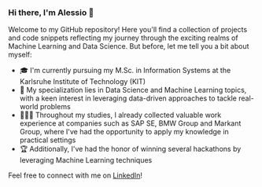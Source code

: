 ### Hi there, I'm Alessio 👋

Welcome to my GitHub repository! Here you'll find a collection of projects and code snippets reflecting my journey through the exciting realms of Machine Learning and Data Science. But before, let me tell you a bit about myself:

- 🎓 I'm currently pursuing my M.Sc. in Information Systems at the Karlsruhe Institute of Technology (KIT)
- 🎯 My specialization lies in Data Science and Machine Learning topics, with a keen interest in leveraging data-driven approaches to tackle real-world problems
- 👨🏽‍💻 Throughout my studies, I already collected valuable work experience at companies such as SAP SE, BMW Group and Markant Group, where I've had the opportunity to apply my knowledge in practical settings
- 🏆 Additionally, I've had the honor of winning several hackathons by leveraging Machine Learning techniques

Feel free to connect with me on [LinkedIn](https://www.linkedin.com/in/alessio-negrini-9a7847230/)! 

